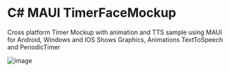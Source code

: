 # C# MAUI TimerFaceMockup
Cross platform Timer Mockup with animation and TTS sample using MAUI for Android, Windows and IOS
Shows Graphics, Animations TextToSpeech and PeriodicTimer


![image](https://user-images.githubusercontent.com/2603287/179166792-679179a0-3896-44b9-95da-a91593eb410f.png)
